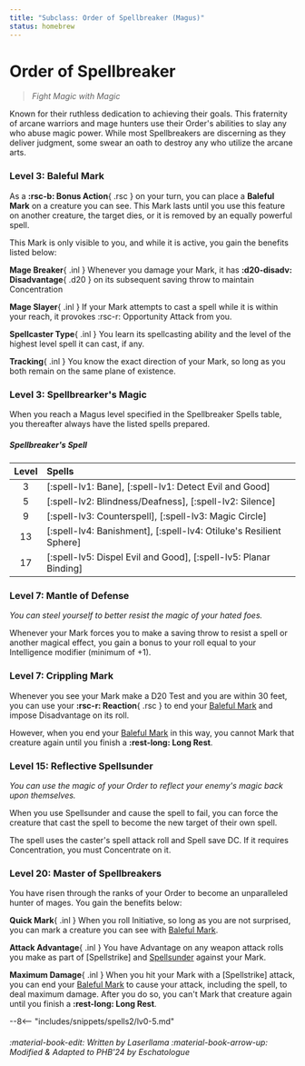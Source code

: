 ```yaml
---
title: "Subclass: Order of Spellbreaker (Magus)"
status: homebrew
---
```


<p style="display:none">
Fight Magic with Magic
</p>

# Order of Spellbreaker

> *Fight Magic with Magic*

Known for their ruthless dedication to achieving their goals. This fraternity of arcane warriors and mage hunters use their Order's abilities to slay any who abuse magic power. While most Spellbreakers are discerning as they deliver judgment, some swear an oath to destroy any who utilize the arcane arts.

### Level 3: Baleful Mark

As a **:rsc-b: Bonus Action**{ .rsc } on your turn, you can place a **Baleful Mark** on a creature you can see. This Mark lasts until you use this feature on another creature, the target dies, or it is removed by an equally powerful spell.

This Mark is only visible to you, and while it is active, you gain the benefits listed below:

**Mage Breaker**{ .inl } Whenever you damage your Mark, it has **:d20-disadv: Disadvantage**{ .d20 } on its subsequent saving throw to maintain Concentration

**Mage Slayer**{ .inl } If your Mark attempts to cast a spell while it is within your reach, it provokes :rsc-r: Opportunity Attack from you.

**Spellcaster Type**{ .inl } You learn its spellcasting ability and the level of the highest level spell it can cast, if any.

**Tracking**{ .inl } You know the exact direction of your Mark, so long as you both remain on the same plane of existence.

### Level 3: Spellbrearker's Magic

When you reach a Magus level specified in the Spellbreaker Spells table, you thereafter always have the listed spells prepared.

##### Spellbreaker's Spell

| Level | Spells |
|:-:|:--|
| 3 | [:spell-lv1: Bane], [:spell-lv1: Detect Evil and Good] |
| 5 | [:spell-lv2: Blindness/Deafness], [:spell-lv2: Silence] |
| 9 | [:spell-lv3: Counterspell], [:spell-lv3: Magic Circle] |
| 13 | [:spell-lv4: Banishment], [:spell-lv4: Otiluke's Resilient Sphere] |
| 17 | [:spell-lv5: Dispel Evil and Good], [:spell-lv5: Planar Binding] |

### Level 7: Mantle of Defense

*You can steel yourself to better resist the magic of your hated foes.*

Whenever your Mark forces you to make a saving throw to resist a spell or another magical effect, you gain a bonus to your roll equal to your Intelligence modifier (minimum of +1).

### Level 7: Crippling Mark

Whenever you see your Mark make a D20 Test and you are within 30 feet, you can use your **:rsc-r: Reaction**{ .rsc } to end your [Baleful Mark] and impose Disadvantage on its roll.

However, when you end your [Baleful Mark] in this way, you cannot Mark that creature again until you finish a **:rest-long: Long Rest**.

### Level 15: Reflective Spellsunder

*You can use the magic of your Order to reflect your enemy's magic back upon themselves.*

When you use Spellsunder and cause the spell to fail, you can force the creature that cast the spell to become the new target of their own spell.

The spell uses the caster's spell attack roll and Spell save DC. If it requires Concentration, you must Concentrate on it.

### Level 20: Master of Spellbreakers

You have risen through the ranks of your Order to become an unparalleled hunter of mages. You gain the benefits below:

**Quick Mark**{ .inl } When you roll Initiative, so long as you are not surprised, you can mark a creature you can see with [Baleful Mark].

**Attack Advantage**{ .inl } You have Advantage on any weapon attack rolls you make as part of [Spellstrike] and [Spellsunder] against your Mark.

**Maximum Damage**{ .inl } When you hit your Mark with a [Spellstrike] attack, you can end your [Baleful Mark] to cause your attack, including the spell, to deal maximum damage. After you do so, you can't Mark that creature again until you finish a **:rest-long: Long Rest**.

[Baleful Mark]: #level-3-baleful-mark
[Spellsight]: index.md#level-5-spellsight
[Spellsunder]: index.md#level-9-spellsunder

--8<-- "includes/snippets/spells2/lv0-5.md"

###### :material-book-edit: Written by *Laserllama* :material-book-arrow-up: Modified & Adapted to PHB'24 by *Eschatologue*